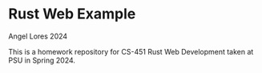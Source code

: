 # Rust Web Example
Angel Lores 2024

This is a homework repository for CS-451 Rust Web Development taken at PSU in Spring 2024.
